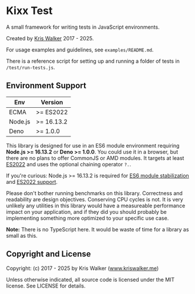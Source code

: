 Kixx Test
=========
A small framework for writing tests in JavaScript environments.

Created by [Kris Walker](https://www.kriswalker.me) 2017 - 2025.

For usage examples and guidelines, see `examples/README.md`.

There is a reference script for setting up and running a folder of tests in `/test/run-tests.js`.

## Environment Support

| Env     | Version    |
|---------|------------|
| ECMA    | >= ES2022  |
| Node.js | >= 16.13.2 |
| Deno    | >= 1.0.0   |

This library is designed for use in an ES6 module environment requiring __Node.js >= 16.13.2__ or __Deno >= 1.0.0__. You could use it in a browser, but there are no plans to offer CommonJS or AMD modules. It targets at least [ES2022](https://node.green/#ES2022) and uses the optional chaining operator `?.`.

If you're curious: Node.js >= 16.13.2 is required for [ES6 module stabilization](https://nodejs.org/dist/latest-v18.x/docs/api/esm.html#modules-ecmascript-modules) and [ES2022 support](https://node.green/#ES2020).

Please don't bother running benchmarks on this library. Correctness and readability are design objectives. Conserving CPU cycles is not. It is very unlikely any utilities in this library would have a measureable performance impact on your application, and if they did you should probably be implementing something more optimized to your specific use case.

__Note:__ There is no TypeScript here. It would be waste of time for a library as small as this.

Copyright and License
---------------------
Copyright: (c) 2017 - 2025 by Kris Walker (www.kriswalker.me)

Unless otherwise indicated, all source code is licensed under the MIT license. See LICENSE for details.
